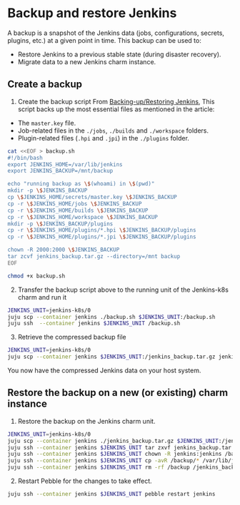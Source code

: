 # Backup and restore Jenkins
A backup is a snapshot of the Jenkins data (jobs, configurations, secrets, plugins, etc.) at a given point in time. This backup can be used to:
* Restore Jenkins to a previous stable state (during disaster recovery).
* Migrate data to a new Jenkins charm instance.

## Create a backup
1. Create the backup script
From [Backing-up/Restoring Jenkins](https://www.jenkins.io/doc/book/system-administration/backing-up/), This script backs up the most essential files as mentioned in the article:
* The `master.key` file.
* Job-related files in the `./jobs`, `./builds` and `./workspace` folders.
* Plugin-related files (`.hpi` and `.jpi`) in the `./plugins` folder.

```bash
cat <<EOF > backup.sh
#!/bin/bash
export JENKINS_HOME=/var/lib/jenkins
export JENKINS_BACKUP=/mnt/backup

echo "running backup as \$(whoami) in \$(pwd)"
mkdir -p \$JENKINS_BACKUP
cp \$JENKINS_HOME/secrets/master.key \$JENKINS_BACKUP
cp -r \$JENKINS_HOME/jobs \$JENKINS_BACKUP
cp -r \$JENKINS_HOME/builds \$JENKINS_BACKUP
cp -r \$JENKINS_HOME/workspace \$JENKINS_BACKUP
mkdir -p \$JENKINS_BACKUP/plugins
cp -r \$JENKINS_HOME/plugins/*.hpi \$JENKINS_BACKUP/plugins
cp -r \$JENKINS_HOME/plugins/*.jpi \$JENKINS_BACKUP/plugins

chown -R 2000:2000 \$JENKINS_BACKUP
tar zcvf jenkins_backup.tar.gz --directory=/mnt backup
EOF

chmod +x backup.sh
```
2. Transfer the backup script above to the running unit of the Jenkins-k8s charm and run it
```bash
JENKINS_UNIT=jenkins-k8s/0
juju scp --container jenkins ./backup.sh $JENKINS_UNIT:/backup.sh
juju ssh  --container jenkins $JENKINS_UNIT /backup.sh
```
3. Retrieve the compressed backup file
```bash
JENKINS_UNIT=jenkins-k8s/0
juju scp --container jenkins $JENKINS_UNIT:/jenkins_backup.tar.gz jenkins_backup.tar.gz
```
You now have the compressed Jenkins data on your host system.

## Restore the backup on a new (or existing) charm instance
1. Restore the backup on the Jenkins charm unit.
```bash
JENKINS_UNIT=jenkins-k8s/0
juju scp --container jenkins ./jenkins_backup.tar.gz $JENKINS_UNIT:/jenkins_backup.tar.gz
juju ssh --container jenkins $JENKINS_UNIT tar zxvf jenkins_backup.tar.gz
juju ssh --container jenkins $JENKINS_UNIT chown -R jenkins:jenkins /backup
juju ssh --container jenkins $JENKINS_UNIT cp -avR /backup/* /var/lib/jenkins
juju ssh --container jenkins $JENKINS_UNIT rm -rf /backup /jenkins_backup.tar.gz
```
2. Restart Pebble for the changes to take effect.
```bash
juju ssh --container jenkins $JENKINS_UNIT pebble restart jenkins
```
